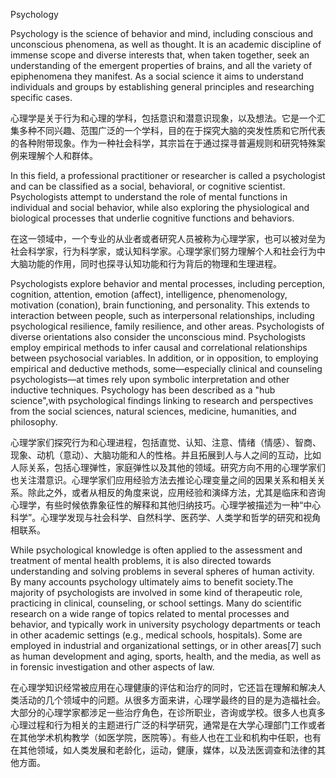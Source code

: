 Psychology

Psychology is the science of behavior and mind, including conscious and unconscious phenomena, as well as thought. It is an academic discipline of immense scope and diverse interests that, when taken together, seek an understanding of the emergent properties of brains, and all the variety of epiphenomena they manifest. As a social science it aims to understand individuals and groups by establishing general principles and researching specific cases.

心理学是关于行为和心理的学科，包括意识和潜意识现象，以及想法。它是一个汇集多种不同兴趣、范围广泛的一个学科，目的在于探究大脑的突发性质和它所代表的各种附带现象。作为一种社会科学，其宗旨在于通过探寻普遍规则和研究特殊案例来理解个人和群体。

In this field, a professional practitioner or researcher is called a psychologist and can be classified as a social, behavioral, or cognitive scientist. Psychologists attempt to understand the role of mental functions in individual and social behavior, while also exploring the physiological and biological processes that underlie cognitive functions and behaviors.

在这一领域中，一个专业的从业者或者研究人员被称为心理学家，也可以被对垒为社会科学家，行为科学家，或认知科学家。心理学家们努力理解个人和社会行为中大脑功能的作用，同时也探寻认知功能和行为背后的物理和生理进程。

Psychologists explore behavior and mental processes, including perception, cognition, attention, emotion (affect), intelligence, phenomenology, motivation (conation), brain functioning, and personality. This extends to interaction between people, such as interpersonal relationships, including psychological resilience, family resilience, and other areas. Psychologists of diverse orientations also consider the unconscious mind. Psychologists employ empirical methods to infer causal and correlational relationships between psychosocial variables. In addition, or in opposition, to employing empirical and deductive methods, some—especially clinical and counseling psychologists—at times rely upon symbolic interpretation and other inductive techniques. Psychology has been described as a "hub science",with psychological findings linking to research and perspectives from the social sciences, natural sciences, medicine, humanities, and philosophy.

心理学家们探究行为和心理进程，包括直觉、认知、注意、情绪（情感）、智商、现象、动机（意动）、大脑功能和人的性格。并且拓展到人与人之间的互动，比如人际关系，包括心理弹性，家庭弹性以及其他的领域。研究方向不用的心理学家们也关注潜意识。心理学家们应用经验方法去推论心理变量之间的因果关系和相关关系。除此之外，或者从相反的角度来说，应用经验和演绎方法，尤其是临床和咨询心理学，有些时候依靠象征性的解释和其他归纳技巧。心理学被描述为一种“中心科学”。心理学发现与社会科学、自然科学、医药学、人类学和哲学的研究和视角相联系。

While psychological knowledge is often applied to the assessment and treatment of mental health problems, it is also directed towards understanding and solving problems in several spheres of human activity. By many accounts psychology ultimately aims to benefit society.The majority of psychologists are involved in some kind of therapeutic role, practicing in clinical, counseling, or school settings. Many do scientific research on a wide range of topics related to mental processes and behavior, and typically work in university psychology departments or teach in other academic settings (e.g., medical schools, hospitals). Some are employed in industrial and organizational settings, or in other areas[7] such as human development and aging, sports, health, and the media, as well as in forensic investigation and other aspects of law.

在心理学知识经常被应用在心理健康的评估和治疗的同时，它还旨在理解和解决人类活动的几个领域中的问题。从很多方面来讲，心理学最终的目的是为造福社会。大部分的心理学家都涉足一些治疗角色，在诊所职业，咨询或学校。很多人也真多心理过程和行为相关的主题进行广泛的科学研究，通常是在大学心理部门工作或者在其他学术机构教学（如医学院，医院等）。有些人也在工业和机构中任职，也有在其他领域，如人类发展和老龄化，运动，健康，媒体，以及法医调查和法律的其他方面。